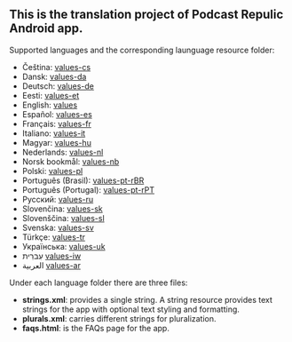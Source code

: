 ## This is the translation project of Podcast Repulic Android app.

Supported languages and the corresponding launguage resource folder:  
- Čeština: [values-cs](https://github.com/Podcast-Republic/PRApp/tree/master/values-cs)  
- Dansk: [values-da](https://github.com/Podcast-Republic/PRApp/tree/master/values-da)  
- Deutsch: [values-de](https://github.com/Podcast-Republic/PRApp/tree/master/values-de)  
- Eesti: [values-et](https://github.com/Podcast-Republic/PRApp/tree/master/values-et)  
- English: [values](https://github.com/Podcast-Republic/PRApp/tree/master/values)  
- Español: [values-es](https://github.com/Podcast-Republic/PRApp/tree/master/values-es)  
- Français: [values-fr](https://github.com/Podcast-Republic/PRApp/tree/master/values-fr)  
- Italiano: [values-it](https://github.com/Podcast-Republic/PRApp/tree/master/values-it)  
- Magyar: [values-hu](https://github.com/Podcast-Republic/PRApp/tree/master/values-hu)  
- Nederlands: [values-nl](https://github.com/Podcast-Republic/PRApp/tree/master/values-nl)  
- Norsk bookmål: [values-nb](https://github.com/Podcast-Republic/PRApp/tree/master/values-nb)  
- Polski: [values-pl](https://github.com/Podcast-Republic/PRApp/tree/master/values-pl)  
- Português (Brasil): [values-pt-rBR](https://github.com/Podcast-Republic/PRApp/tree/master/values-values-pt-rBR)  
- Português (Portugal): [values-pt-rPT](https://github.com/Podcast-Republic/PRApp/tree/master/values-values-pt-rPT)  
- Pусский: [values-ru](https://github.com/Podcast-Republic/PRApp/tree/master/values-ru)  
- Slovenčina: [values-sk](https://github.com/Podcast-Republic/PRApp/tree/master/values-sk)  
- Slovenščina: [values-sl](https://github.com/Podcast-Republic/PRApp/tree/master/values-sl)  
- Svenska: [values-sv](https://github.com/Podcast-Republic/PRApp/tree/master/values-sv)  
- Türkçe: [values-tr](https://github.com/Podcast-Republic/PRApp/tree/master/values-tr)  
- Українська: [values-uk](https://github.com/Podcast-Republic/PRApp/tree/master/values-uk)  
- עִברִית [values-iw](https://github.com/Podcast-Republic/PRApp/tree/master/values-iw)  
- العربية [values-ar](https://github.com/Podcast-Republic/PRApp/tree/master/values-ar)  

Under each language folder there are three files:  
- **strings.xml**: provides a single string. A string resource provides text strings for the app with optional text styling and formatting.   
- **plurals.xml**: carries different strings for pluralization.   
- **faqs.html**: is the FAQs page for the app.